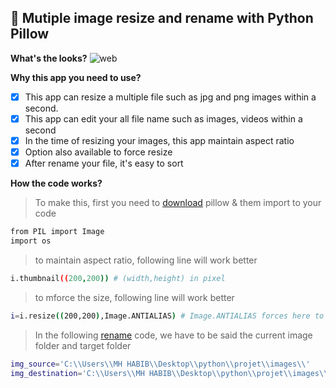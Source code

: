 ## :rocket: Mutiple image resize and rename with Python Pillow

**What's the looks?**
![web](https://user-images.githubusercontent.com/17263976/64958697-8b562380-d8b1-11e9-8bcf-981bb6a07790.jpg)

**Why this app you need to use?**

- [x] This app can resize a multiple file such as jpg and png images within a second.
- [x] This app can edit your all file name such as images, videos within a second
- [x] In the time of resizing your images, this app maintain aspect ratio
- [x] Option also available to force resize  
- [x] After rename your file, it's easy to sort

**How the code works?**

> To make this, first you need to [download](https://pillow.readthedocs.io/en/stable/installation.html#windows-installation) pillow & them import to your code 
```sh
from PIL import Image
import os
```
> to maintain aspect ratio, following line will work better
```sh
i.thumbnail((200,200)) # (width,height) in pixel
```
> to mforce the size, following line will work better
```sh
i=i.resize((200,200),Image.ANTIALIAS) # Image.ANTIALIAS forces here to make the image into 200px X 200px
```
> In the following [rename](https://github.com/mhhabib/Image-Manipulation-with-Python-Pillow/blob/master/rename.py) code, we have to be said the current image folder and target folder
```sh
img_source='C:\\Users\\MH HABIB\\Desktop\\python\\projet\\images\\'
img_destination='C:\\Users\\MH HABIB\\Desktop\\python\\projet\\images\\200'
```
